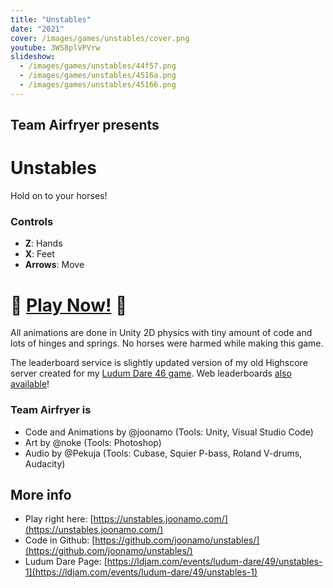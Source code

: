 ```yaml
---
title: "Unstables"
date: "2021"
cover: /images/games/unstables/cover.png
youtube: 3WS8plVPVrw
slideshow:
  - /images/games/unstables/44f57.png
  - /images/games/unstables/4516a.png
  - /images/games/unstables/45166.png
---
```

## Team Airfryer presents

# Unstables
Hold on to your horses!

### Controls
- **Z**: Hands
- **X**: Feet
- **Arrows**: Move

# 🐴 [Play Now!](https://unstables.joonamo.com/) 🐴

All animations are done in Unity 2D physics with tiny amount of code and lots of hinges and springs. No horses were harmed while making this game.

The leaderboard service is slightly updated version of my old Highscore server created for my [Ludum Dare 46 game](https://ldjam.com/events/ludum-dare/46/conways-garden-life). Web leaderboards [also available](https://unstables.joonamo.com/scores/)!

### Team Airfryer is
- Code and Animations by @joonamo (Tools: Unity, Visual Studio Code)
- Art by @noke (Tools: Photoshop)
- Audio by @Pekuja (Tools: Cubase, Squier P-bass, Roland V-drums, Audacity)

## More info
- Play right here: [https://unstables.joonamo.com/](https://unstables.joonamo.com/)
- Code in Github: [https://github.com/joonamo/unstables/](https://github.com/joonamo/unstables/)
- Ludum Dare Page: [https://ldjam.com/events/ludum-dare/49/unstables-1](https://ldjam.com/events/ludum-dare/49/unstables-1)
